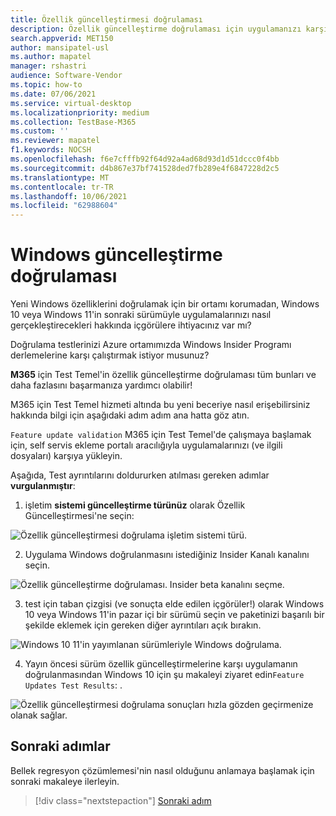```yaml
---
title: Özellik güncelleştirmesi doğrulaması
description: Özellik güncelleştirme doğrulaması için uygulamanızı karşıya yükleme hakkında ayrıntılar
search.appverid: MET150
author: mansipatel-usl
ms.author: mapatel
manager: rshastri
audience: Software-Vendor
ms.topic: how-to
ms.date: 07/06/2021
ms.service: virtual-desktop
ms.localizationpriority: medium
ms.collection: TestBase-M365
ms.custom: ''
ms.reviewer: mapatel
f1.keywords: NOCSH
ms.openlocfilehash: f6e7cfffb92f64d92a4ad68d93d1d51dccc0f4bb
ms.sourcegitcommit: d4b867e37bf741528ded7fb289e4f6847228d2c5
ms.translationtype: MT
ms.contentlocale: tr-TR
ms.lasthandoff: 10/06/2021
ms.locfileid: "62988604"
---
```

# <a name="windows-feature-update-validation"></a>Windows güncelleştirme doğrulaması

Yeni Windows özelliklerini doğrulamak için bir ortamı korumadan, Windows 10 veya Windows 11'in sonraki sürümüyle uygulamalarınızı nasıl gerçekleştirecekleri hakkında içgörülere ihtiyacınız var mı? 

Doğrulama testlerinizi Azure ortamımızda Windows Insider Programı derlemelerine karşı çalıştırmak istiyor musunuz?

**M365** için Test Temel'in özellik güncelleştirme doğrulaması tüm bunları ve daha fazlasını başarmanıza yardımcı olabilir!

M365 için Test Temel hizmeti altında bu yeni beceriye nasıl erişebilirsiniz hakkında bilgi için aşağıdaki adım adım ana hatta göz atın.

```Feature update validation``` M365 için Test Temel'de çalışmaya başlamak için, self servis ekleme portalı aracılığıyla uygulamalarınızı (ve ilgili dosyaları) karşıya yükleyin. 

Aşağıda, Test ayrıntılarını doldururken atılması gereken adımlar **vurgulanmıştır**:

1. işletim **sistemi güncelleştirme türünüz** olarak Özellik Güncelleştirmesi'ne seçin:

![Özellik güncelleştirmesi doğrulama işletim sistemi türü.](Media/Feature-update-validation-01.png)

2. Uygulama Windows doğrulanmasını istediğiniz Insider Kanalı kanalını seçin.  

![Özellik güncelleştirme doğrulaması. Insider beta kanalını seçme.](Media/Feature-update-validation-02.png)

3. test için taban çizgisi (ve sonuçta elde edilen içgörüler!) olarak Windows 10 veya Windows 11'in pazar içi bir sürümü seçin ve paketinizi başarılı bir şekilde eklemek için gereken diğer ayrıntıları açık bırakın.

![Windows 10 11'in yayımlanan sürümleriyle Windows doğrulama.](Media/Feature-update-validation-03.png)

4. Yayın öncesi sürüm özellik güncelleştirmelerine karşı uygulamanın doğrulanmasından Windows 10 için şu makaleyi ziyaret edin```Feature Updates Test Results```: .

![Özellik güncelleştirmesi doğrulama sonuçları hızla gözden geçirmenize olanak sağlar.](Media/Feature-update-validation-04.png)


## <a name="next-steps"></a>Sonraki adımlar

Bellek regresyon çözümlemesi'nin nasıl olduğunu anlamaya başlamak için sonraki makaleye ilerleyin.
> [!div class="nextstepaction"]
> [Sonraki adım](memory.md)

<!---
Add button for next page
-->
